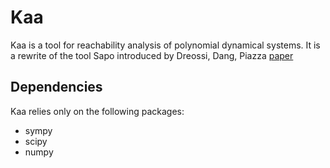 # Kaa
Kaa is a tool for reachability analysis of polynomial dynamical systems.
It is a rewrite of the tool Sapo introduced by Dreossi, Dang, Piazza [paper](https://dl.acm.org/doi/abs/10.1145/2883817.2883838)

## Dependencies
Kaa relies only on the following packages:

- sympy
- scipy
- numpy
